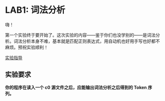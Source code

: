 # LAB1: 词法分析

嗨！

第一个实验终于要开始了。这次实验的内容——鉴于你们也没学别的——是词法分析。词法分析本身不难，基本就是匹配正则表达式，用自动机也好用手写也好都不麻烦。预祝实验顺利！

[实验指导](lab1-guide.md)

## 实验要求

**你的程序在读入一个 c0 源文件之后，应能输出词法分析之后得到的 Token 序列。**


